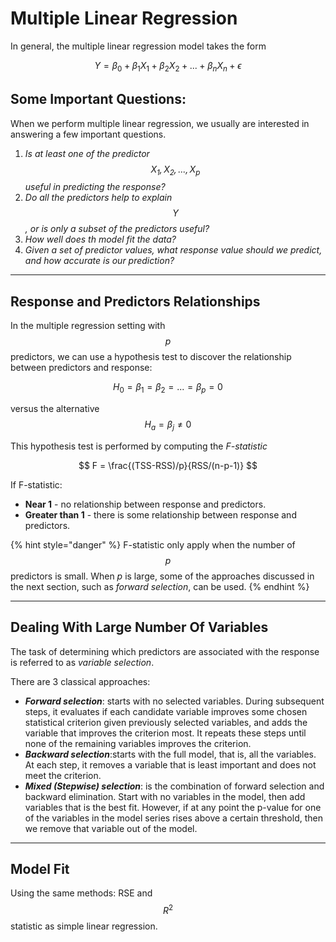 # Multiple Linear Regression

In general, the multiple linear regression model takes the form

$$
Y = \beta_0 + \beta_1X_1 + \beta_2X_2 + ... + \beta_nX_n + \epsilon
$$

## Some Important Questions:

When we perform multiple linear regression, we usually are interested in answering a few important questions.

1. *Is at least one of the predictor $$X_1, X_2,...,X_p$$ useful in predicting the response?*
2. *Do all the predictors help to explain $$Y$$, or is only a subset of the predictors useful?*
3. *How well does th model fit the data?*
4. *Given a set of predictor values, what response value should we predict, and how accurate is our prediction?*

---

## Response and Predictors Relationships


In the multiple regression setting with $$p$$ predictors, we can use a hypothesis test to discover the relationship between predictors and response:

$$
H_0 = \beta_1 = \beta_2 = ... = \beta_p = 0
$$

versus the alternative
$$
H_a = \beta_j \neq 0 
$$

This hypothesis test is performed by computing the *F-statistic*

$$
F = \frac{(TSS-RSS)/p}{RSS/(n-p-1)}
$$

If F-statistic:
* **Near 1** - no relationship between response and predictors.
* **Greater than 1** - there is some relationship between response and predictors.

{% hint style="danger" %}
F-statistic only apply when the number of $$p$$ predictors is small.
When *p* is large, some of the approaches discussed in the next section, such as *forward selection*, can be used.
{% endhint %}

---

## Dealing With Large Number Of Variables

The task of determining which predictors are associated with the response is referred to as *variable selection*. 

There are 3 classical approaches:

* ***Forward selection***: starts with no selected variables. During subsequent steps, it evaluates if each candidate variable improves some chosen statistical criterion given previously selected variables, and adds the variable that improves the criterion most. It repeats these steps until none of the remaining variables improves the criterion.
* ***Backward selection***:starts with the full model, that is, all the variables. At each step, it removes a variable that is least important and does not meet the criterion.
* ***Mixed (Stepwise) selection***: is the combination of forward selection and backward elimination. Start with no variables in the model, then add variables that is the best fit. However, if at any point the p-value for one of the variables in the model series rises above a certain threshold, then we remove that variable out of the model.

---

## Model Fit

Using the same methods: RSE and $$R^2$$ statistic as simple linear regression.
